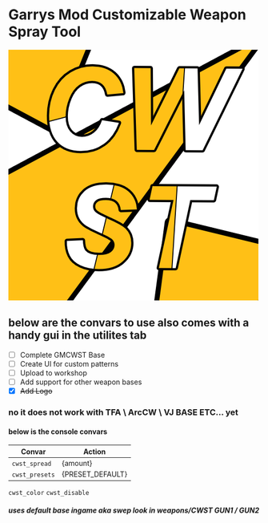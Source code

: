 # Garrys Mod Customizable Weapon Spray Tool


![CWST LOGO](/project_logo/CWST.png)







## below are the convars to use also comes with a handy gui in the utilites tab

 - [ ]  Complete GMCWST Base
 - [ ]  Create UI for custom patterns 
 - [ ]  Upload to workshop 
 - [ ]  Add support for other weapon bases
 - [x]  ~~Add Logo~~
### no it does not work with TFA \ ArcCW \ VJ BASE ETC... yet

#### below is the console convars 
Convar | Action
------------ | -------------
```cwst_spread``` | {amount} 
```cwst_presets``` | {PRESET_DEFAULT} 
```cwst_color```
```cwst_disable```
##### uses default base ingame aka swep look in weapons/CWST GUN1 / GUN2
